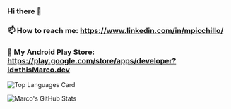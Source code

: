 ### Hi there 👋
### 📫 How to reach me: https://www.linkedin.com/in/mpicchillo/
### 🔭 My Android Play Store: https://play.google.com/store/apps/developer?id=thisMarco.dev

![Top Languages Card](https://github-readme-stats.vercel.app/api/top-langs/?username=thisMarco&layout=compact)

![Marco's GitHub Stats](https://github-readme-stats.vercel.app/api?username=thisMarco&theme=dark&show_icons=true&count_private=true)



<!--
**thisMarco/thisMarco** is a ✨ _special_ ✨ repository because its `README.md` (this file) appears on your GitHub profile.

Here are some ideas to get you started:

- 🔭 I’m currently working on ...
- 🌱 I’m currently learning ...
- 👯 I’m looking to collaborate on ...
- 🤔 I’m looking for help with ...
- 💬 Ask me about ...
- 📫 How to reach me: ...
- 😄 Pronouns: ...
- ⚡ Fun fact: ...
-->
